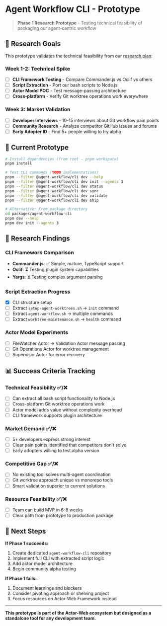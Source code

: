 # Agent Workflow CLI - Prototype

> **Phase 1 Research Prototype** - Testing technical feasibility of packaging our agent-centric workflow

## 🎯 Research Goals

This prototype validates the technical feasibility from our [research plan](../../docs/NPM-PACKAGE-RESEARCH.md):

### Week 1-2: Technical Spike
- [ ] **CLI Framework Testing** - Compare Commander.js vs Oclif vs others
- [ ] **Script Extraction** - Port our bash scripts to Node.js
- [ ] **Actor Model POC** - Test message-passing architecture
- [ ] **Cross-platform** - Verify Git worktree operations work everywhere

### Week 3: Market Validation  
- [ ] **Developer Interviews** - 10-15 interviews about Git workflow pain points
- [ ] **Community Research** - Analyze competitor GitHub issues and forums
- [ ] **Early Adopter ID** - Find 5+ people willing to try alpha

## 🧪 Current Prototype

```bash
# Install dependencies (from root - pnpm workspace)
pnpm install

# Test CLI commands (TODO implementations)
pnpm --filter @agent-workflow/cli dev --help
pnpm --filter @agent-workflow/cli dev init --agents 3
pnpm --filter @agent-workflow/cli dev status
pnpm --filter @agent-workflow/cli dev sync
pnpm --filter @agent-workflow/cli dev validate  
pnpm --filter @agent-workflow/cli dev ship

# Alternative: From package directory
cd packages/agent-workflow-cli
pnpm dev --help
pnpm dev init --agents 3
```

## 🔬 Research Findings

### CLI Framework Comparison
- **Commander.js**: ✅ Simple, mature, TypeScript support
- **Oclif**: ⏳ Testing plugin system capabilities 
- **Yargs**: ⏳ Testing complex argument parsing

### Script Extraction Progress
- [x] CLI structure setup
- [ ] Extract `setup-agent-worktrees.sh` → `init` command
- [ ] Extract `agent-workflow.sh` → multiple commands
- [ ] Extract `worktree-maintenance.sh` → `health` command

### Actor Model Experiments
- [ ] FileWatcher Actor → Validation Actor message passing
- [ ] Git Operations Actor for worktree management
- [ ] Supervisor Actor for error recovery

## 📊 Success Criteria Tracking

### Technical Feasibility ✅/❌
- [ ] Can extract all bash script functionality to Node.js
- [ ] Cross-platform Git worktree operations work
- [ ] Actor model adds value without complexity overhead
- [ ] CLI framework supports plugin architecture

### Market Demand ✅/❌  
- [ ] 5+ developers express strong interest
- [ ] Clear pain points identified that competitors don't solve
- [ ] Early adopters willing to test alpha version

### Competitive Gap ✅/❌
- [ ] No existing tool solves multi-agent coordination
- [ ] Git worktree approach unique vs monorepo tools
- [ ] Smart validation superior to current solutions

### Resource Feasibility ✅/❌
- [ ] Team can build MVP in 6-8 weeks
- [ ] Clear path from prototype to production package

## 🚀 Next Steps

**If Phase 1 succeeds:**
1. Create dedicated `agent-workflow-cli` repository
2. Implement full CLI with extracted script logic  
3. Add actor model architecture
4. Begin community alpha testing

**If Phase 1 fails:**
1. Document learnings and blockers
2. Consider pivoting approach or shelving project
3. Focus resources on Actor-Web Framework instead

---

**This prototype is part of the Actor-Web ecosystem but designed as a standalone tool for any development team.** 